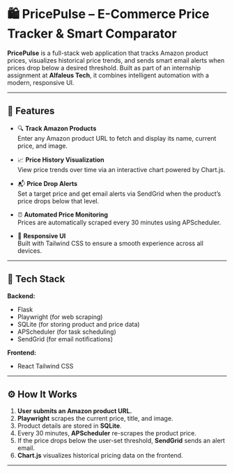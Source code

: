 # 🛍️ PricePulse – E-Commerce Price Tracker & Smart Comparator

**PricePulse** is a full-stack web application that tracks Amazon product prices, visualizes historical price trends, and sends smart email alerts when prices drop below a desired threshold. Built as part of an internship assignment at **Alfaleus Tech**, it combines intelligent automation with a modern, responsive UI.

---

## 🚀 Features

- 🔍 **Track Amazon Products**  
  Enter any Amazon product URL to fetch and display its name, current price, and image.

- 📈 **Price History Visualization**  
  View price trends over time via an interactive chart powered by Chart.js.

- 📬 **Price Drop Alerts**  
  Set a target price and get email alerts via SendGrid when the product’s price drops below that level.

- ⏰ **Automated Price Monitoring**  
  Prices are automatically scraped every 30 minutes using APScheduler.

- 📱 **Responsive UI**  
  Built with Tailwind CSS to ensure a smooth experience across all devices.

---

## 🧰 Tech Stack

**Backend:**  
- Flask  
- Playwright (for web scraping)  
- SQLite (for storing product and price data)  
- APScheduler (for task scheduling)  
- SendGrid (for email notifications)

**Frontend:**  
- React Tailwind CSS  

---

## ⚙️ How It Works

1. **User submits an Amazon product URL.**  
2. **Playwright** scrapes the current price, title, and image.  
3. Product details are stored in **SQLite**.  
4. Every 30 minutes, **APScheduler** re-scrapes the product price.  
5. If the price drops below the user-set threshold, **SendGrid** sends an alert email.  
6. **Chart.js** visualizes historical pricing data on the frontend.

---
